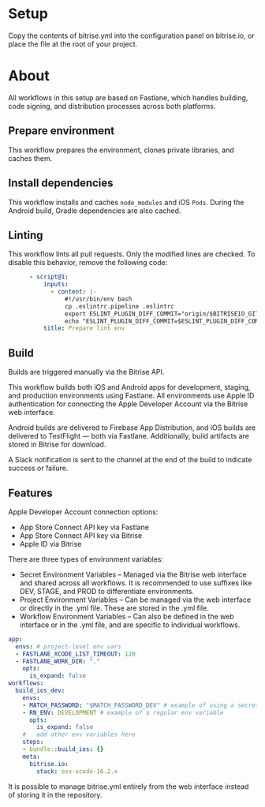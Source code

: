 # Setup

Copy the contents of bitrise.yml into the configuration panel on bitrise.io, or place the file at the root of your project.

# About

All workflows in this setup are based on Fastlane, which handles building, code signing, and distribution processes across both platforms.

## Prepare environment

This workflow prepares the environment, clones private libraries, and caches them.

## Install dependencies

This workflow installs and caches `node_modules` and iOS `Pods`. During the Android build, Gradle dependencies are also cached.

## Linting

This workflow lints all pull requests. Only the modified lines are checked.
To disable this behavior, remove the following code:

```yaml
      - script@1:
          inputs:
            - content: |-
                #!/usr/bin/env bash
                cp .eslintrc.pipeline .eslintrc
                export ESLINT_PLUGIN_DIFF_COMMIT="origin/$BITRISEIO_GIT_BRANCH_DEST"
                echo "ESLINT_PLUGIN_DIFF_COMMIT=$ESLINT_PLUGIN_DIFF_COMMIT"
          title: Prepare lint env
```

## Build

Builds are triggered manually via the Bitrise API.

This workflow builds both iOS and Android apps for development, staging, and production environments using Fastlane.
All environments use Apple ID authentication for connecting the Apple Developer Account via the Bitrise web interface.

Android builds are delivered to Firebase App Distribution, and iOS builds are delivered to TestFlight — both via Fastlane.
Additionally, build artifacts are stored in Bitrise for download.

A Slack notification is sent to the channel at the end of the build to indicate success or failure.

## Features

Apple Developer Account connection options:
- App Store Connect API key via Fastlane
- App Store Connect API key via Bitrise
- Apple ID via Bitrise

There are three types of environment variables:
- Secret Environment Variables – Managed via the Bitrise web interface and shared across all workflows. It is recommended to use suffixes like DEV, STAGE, and PROD to differentiate environments.
- Project Environment Variables – Can be managed via the web interface or directly in the .yml file. These are stored in the .yml file.
- Workflow Environment Variables – Can also be defined in the web interface or in the .yml file, and are specific to individual workflows.

```yaml
app:
  envs: # project-level env vars
  - FASTLANE_XCODE_LIST_TIMEOUT: 120
  - FASTLANE_WORK_DIR: "."
    opts:
      is_expand: false
workflows:
  build_ios_dev:
    envs:
    - MATCH_PASSWORD: "$MATCH_PASSWORD_DEV" # example of using a secret env variable
    - RN_ENV: DEVELOPMENT # example of a regular env variable
      opts:
        is_expand: false
    #   add other env variables here
    steps:
    - bundle::build_ios: {}
    meta:
      bitrise.io:
        stack: osx-xcode-16.2.x
```

It is possible to manage bitrise.yml entirely from the web interface instead of storing it in the repository.
